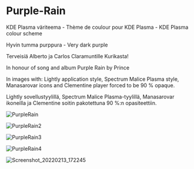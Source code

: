 # Purple-Rain
KDE Plasma väriteema - Thème de coulour pour KDE Plasma - KDE Plasma colour scheme

Hyvin tumma purppura - Very dark purple

Terveisiä Alberto ja Carlos Claramuntille Kurikasta!

In honour of song and album Purple Rain by Prince

In images with: Lightly application style, Spectrum Malice Plasma style, Manasarovar icons and Clementine player forced to be 90 % opaque.

Lightly sovellustyylillä, Spectrum Malice Plasma-tyylillä, Manasarovar ikoneilla ja Clementine soitin pakotettuna 90 %:n opasiteettiin.

![PurpleRain](https://user-images.githubusercontent.com/73434605/153747895-d01e12e3-0d89-45c5-b1af-2df052345c5f.png)

![PurpleRain2](https://user-images.githubusercontent.com/73434605/153747931-0db87d95-b751-4a5d-a5a1-537989e77a47.png)

![PurpleRain3](https://user-images.githubusercontent.com/73434605/153747941-691de853-15f7-4b80-851e-e2baadc7cfef.png)

![PurpleRain4](https://user-images.githubusercontent.com/73434605/153748826-5fb23046-2482-4472-8d19-063d0751b5b2.png)

![Screenshot_20220213_172245](https://user-images.githubusercontent.com/73434605/153760627-9bfa6ea5-cda7-4b66-8e93-1f72a3916d39.png)
